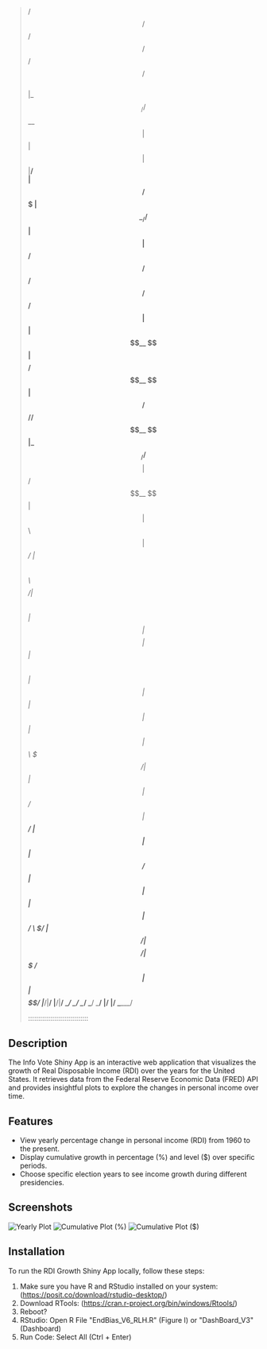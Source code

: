 > 
>  /$$$$$$            /$$$$$$                /$$    /$$            /$$                               /$$          
> |_  $$_/           /$$__  $$              | $$   | $$           | $$                              |__/          
>   | $$   /$$$$$$$ | $$  \__//$$$$$$       | $$   | $$ /$$$$$$  /$$$$$$    /$$$$$$                  /$$  /$$$$$$ 
>   | $$  | $$__  $$| $$$$   /$$__  $$      |  $$ / $$//$$__  $$|_  $$_/   /$$__  $$                | $$ /$$__  $$
>   | $$  | $$  \ $$| $$_/  | $$  \ $$       \  $$ $$/| $$  \ $$  | $$    | $$$$$$$$                | $$| $$  \ $$
>   | $$  | $$  | $$| $$    | $$  | $$        \  $$$/ | $$  | $$  | $$ /$$| $$_____/                | $$| $$  | $$
>  /$$$$$$| $$  | $$| $$    |  $$$$$$/         \  $/  |  $$$$$$/  |  $$$$/|  $$$$$$$       /$$      | $$|  $$$$$$/
> |______/|__/  |__/|__/     \______/           \_/    \______/    \___/   \_______/      |__/      |__/ \______/ 
>                                                                                                                
> 
> ::::::::::::::::::::::::::::::

## Description

The Info Vote Shiny App is an interactive web application that visualizes the growth of Real Disposable Income (RDI) over the years for the United States. It retrieves data from the Federal Reserve Economic Data (FRED) API and provides insightful plots to explore the changes in personal income over time.

## Features

- View yearly percentage change in personal income (RDI) from 1960 to the present.
- Display cumulative growth in percentage (%) and level ($) over specific periods.
- Choose specific election years to see income growth during different presidencies.

## Screenshots

![Yearly Plot](yearly_plot.png)
![Cumulative Plot (%)](cumulative_plot.png)
![Cumulative Plot ($)](income_plot.png)

## Installation

To run the RDI Growth Shiny App locally, follow these steps:

1. Make sure you have R and RStudio installed on your system: (https://posit.co/download/rstudio-desktop/)
2. Download RTools: (https://cran.r-project.org/bin/windows/Rtools/)
3. Reboot?
4. RStudio: Open R File "EndBias_V6_RLH.R" (Figure I) or "DashBoard_V3" (Dashboard)
5. Run Code: Select All (Ctrl + Enter) 